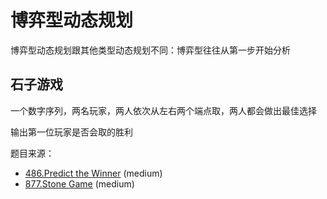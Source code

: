
# 博弈型动态规划

博弈型动态规划跟其他类型动态规划不同：博弈型往往从第一步开始分析

## 石子游戏

一个数字序列，两名玩家，两人依次从左右两个端点取，两人都会做出最佳选择

输出第一位玩家是否会取的胜利

题目来源：

- [486.Predict the Winner](https://github.com/muyids/leetcode/blob/master/algorithms/401-500/486.predict-the-winner.md) (medium)
- [877.Stone Game](https://github.com/muyids/leetcode/blob/master/algorithms/801-900/877.stone-game.md) (medium)
